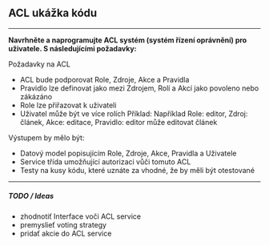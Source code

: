 ## ACL ukážka kódu
***
**Navrhněte a naprogramujte ACL systém (systém řízení oprávnění) pro uživatele. S následujícími požadavky:**

Požadavky na ACL
- ACL bude podporovat Role, Zdroje, Akce a Pravidla
- Pravidlo lze definovat jako mezi Zdrojem, Rolí a Akcí jako povoleno nebo zákázáno
- Role lze přiřazovat k uživateli
- Uživatel může být ve více rolích
Příklad: Například Role: editor, Zdroj: článek, Akce: editace, Pravidlo: editor může editovat článek

Výstupem by mělo být:
- Datový model popisujícím Role, Zdroje, Akce, Pravidla a Uživatele
- Service třída umožňující autorizaci vůči tomuto ACL
- Testy na kusy kódu, které uznáte za vhodné, že by měli být otestované
***
##### TODO / Ideas
* zhodnotiť Interface voči ACL service
* premyslieť voting strategy
* pridať akcie do ACL service
            
